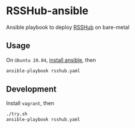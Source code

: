 # RSSHub-ansible
Ansible playbook to deploy [RSSHub](https://github.com/DIYgod/RSSHub) on bare-metal


## Usage
On `Ubuntu 20.04`, [install ansible](https://www.digitalocean.com/community/tutorials/how-to-install-and-configure-ansible-on-ubuntu-20-04), then

```bash
ansible-playbook rsshub.yaml
```


## Development
Install `vagrant`, then

```bash
./try.sh
ansible-playbook rsshub.yaml
```

